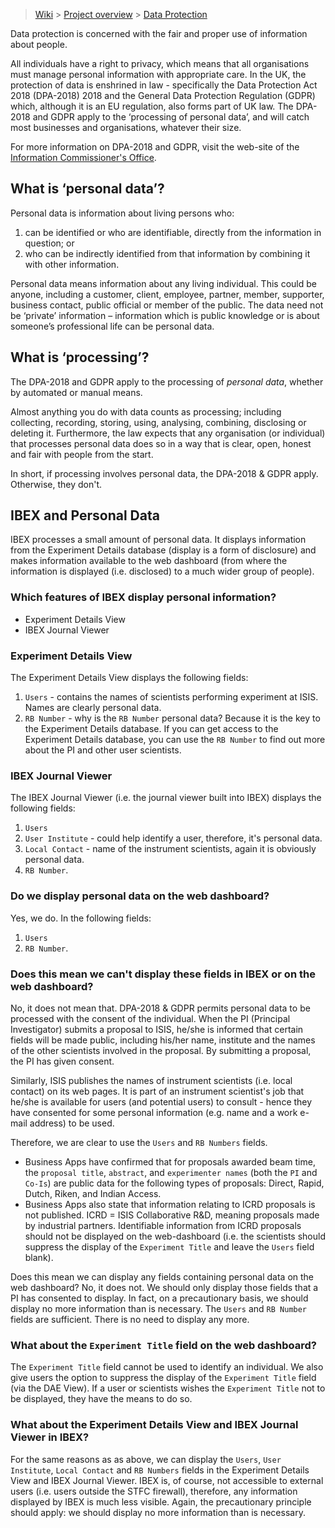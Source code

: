 > [Wiki](Home) > [Project overview](Project-overview) > [Data Protection](Data-Protection)

Data protection is concerned with the fair and proper use of information about people. 

All individuals have a right to privacy, which means that all organisations must manage personal information with appropriate care.  In the UK, the protection of data is enshrined in law - specifically the Data Protection Act 2018 (DPA-2018) 2018 and the General Data Protection Regulation (GDPR) which, although it is an EU regulation, also forms part of UK law.  The DPA-2018 and GDPR apply to the ‘processing of personal data’, and will catch most businesses and organisations, whatever their size.

For more information on DPA-2018 and GDPR, visit the web-site of the [Information Commissioner's Office](https://ico.org.uk/for-organisations/guide-to-data-protection/guide-to-the-general-data-protection-regulation-gdpr/).

## What is ‘personal data’?
Personal data is information about living persons who:
   1. can be identified or who are identifiable, directly from the information in question; or
   1. who can be indirectly identified from that information by combining it with other information.

Personal data means information about any living individual.  This could be anyone, including a customer, client, employee, partner, member, supporter, business contact, public official or member of the public.  The data need not be ‘private’ information – information which is public knowledge or is about someone’s professional life can be personal data.

## What is ‘processing’?
The DPA-2018 and GDPR apply to the processing of _personal data_, whether by automated or manual means.

Almost anything you do with data counts as processing; including collecting, recording, storing, using, analysing, combining, disclosing or deleting it.  Furthermore, the law expects that any organisation (or individual) that processes personal data does so in a way that is clear, open, honest and fair with people from the start.

In short, if processing involves personal data, the DPA-2018 & GDPR apply.  Otherwise, they don't.

## IBEX and Personal Data

IBEX processes a small amount of personal data.  It displays information from the Experiment Details database (display is a form of disclosure) and makes information available to the web dashboard (from where the information is displayed (i.e. disclosed) to a much wider group of people).

### Which features of IBEX display personal information?
   * Experiment Details View
   * IBEX Journal Viewer

### Experiment Details View
The Experiment Details View displays the following fields:
   1. `Users` - contains the names of scientists performing experiment at ISIS.  Names are clearly personal data.
   1. `RB Number` - why is the `RB Number` personal data?  Because it is the key to the Experiment Details database.  If you can get access to the Experiment Details database, you can use the `RB Number` to find out more about the PI and other user scientists.

### IBEX Journal Viewer
The IBEX Journal Viewer (i.e. the journal viewer built into IBEX) displays the following fields:
   1. `Users`
   1. `User Institute` - could help identify a user, therefore, it's personal data.
   1. `Local Contact` - name of the instrument scientists, again it is obviously personal data.
   1. `RB Number`.

### Do we display personal data on the web dashboard?
Yes, we do.  In the following fields:
   1. `Users`
   1. `RB Number`.

### Does this mean we can't display these fields in IBEX or on the web dashboard?  
No, it does not mean that.  DPA-2018 & GDPR permits personal data to be processed with the consent of the individual.  When the PI (Principal Investigator) submits a proposal to ISIS, he/she is informed that certain fields will be made public, including his/her name, institute and the names of the other scientists involved in the proposal.  By submitting a proposal, the PI has given consent.

Similarly, ISIS publishes the names of instrument scientists (i.e. local contact) on its web pages.  It is part of an instrument scientist's job that he/she is available for users (and potential users) to consult - hence they have consented for some personal information (e.g. name and a work e-mail address) to be used.

Therefore, we are clear to use the `Users` and `RB Numbers` fields.
   * Business Apps have confirmed that for proposals awarded beam time, the `proposal title`, `abstract`, and `experimenter names` (both the `PI` and `Co-Is`) are public data for the following types of proposals:  Direct, Rapid, Dutch, Riken, and Indian Access. 
   * Business Apps also state that information relating to ICRD proposals is not published.  ICRD = ISIS Collaborative R&D, meaning proposals made by industrial partners.  Identifiable information from ICRD proposals should not be displayed on the web-dashboard (i.e. the scientists should suppress the display of the `Experiment Title` and leave the `Users` field blank).

Does this mean we can display any fields containing personal data on the web dashboard?  No, it does not.  We should only display those fields that a PI has consented to display.  In fact, on a precautionary basis, we should display no more information than is necessary.  The `Users` and `RB Number` fields are sufficient.  There is no need to display any more.

### What about the `Experiment Title` field on the web dashboard?
The `Experiment Title` field cannot be used to identify an individual.  We also give users the option to suppress the display of the `Experiment Title` field (via the DAE View).  If a user or scientists wishes the 
`Experiment Title` not to be displayed, they have the means to do so.

### What about the Experiment Details View and IBEX Journal Viewer in IBEX?
For the same reasons as as above, we can display the `Users`, `User Institute`, `Local Contact` and `RB Numbers` fields in the Experiment Details View and IBEX Journal Viewer.  IBEX is, of course, not accessible to external users (i.e. users outside the STFC firewall), therefore, any information displayed by IBEX is much less visible.  Again, the precautionary principle should apply: we should display no more information than is necessary.
